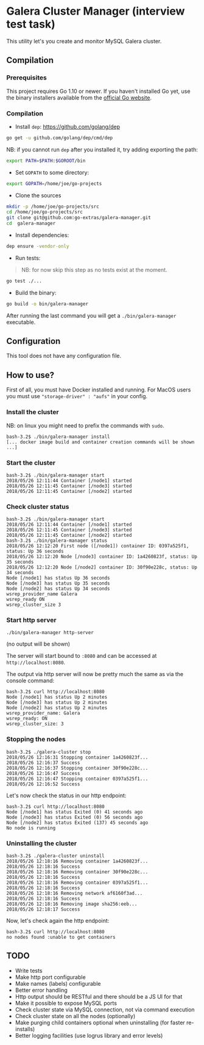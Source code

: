 Galera Cluster Manager (interview test task)
============================================

This utility let's you create and monitor MySQL Galera cluster.


## Compilation

### Prerequisites

This project requires Go 1.10 or newer. If you haven't installed Go yet, use the binary installers available from the [official Go website](https://golang.org/dl/).

### Compilation

- Install `dep`: https://github.com/golang/dep

```bash
go get -u github.com/golang/dep/cmd/dep
```

NB: if you cannot run `dep` after you installed it, try adding exporting the path:

```bash
export PATH=$PATH:$GOROOT/bin
```

- Set `GOPATH` to some directory:

```bash
export GOPATH=/home/joe/go-projects
```

- Clone the sources

```bash
mkdir -p /home/joe/go-projects/src
cd /home/joe/go-projects/src
git clone git@github.com:go-extras/galera-manager.git
cd  galera-manager
```

- Install dependencies:

```bash
dep ensure -vendor-only
```

- Run tests:

> NB: for now skip this step as no tests exist at the moment.

```bash
go test ./...
```

- Build the binary:

```bash
go build -o bin/galera-manager
```

After running the last command you will get a `./bin/galera-manager` executable.

## Configuration

This tool does not have any configuration file.

## How to use?

First of all, you must have Docker installed and running. For MacOS users you must use `"storage-driver" : "aufs"` in your config.

### Install the cluster

NB: on linux you might need to prefix the commands with `sudo`.

```
bash-3.2$ ./bin/galera-manager install
[... docker image build and container creation commands will be shown ...]
```

### Start the cluster

```
bash-3.2$ ./bin/galera-manager start
2018/05/26 12:11:44 Container [/node1] started
2018/05/26 12:11:45 Container [/node3] started
2018/05/26 12:11:45 Container [/node2] started
```

### Check cluster status

```
bash-3.2$ ./bin/galera-manager start
2018/05/26 12:11:44 Container [/node1] started
2018/05/26 12:11:45 Container [/node3] started
2018/05/26 12:11:45 Container [/node2] started
bash-3.2$ ./bin/galera-manager status
2018/05/26 12:12:20 First node ([/node1]) container ID: 0397a525f1, status: Up 36 seconds
2018/05/26 12:12:20 Node [/node3] container ID: 1a4260823f, status: Up 35 seconds
2018/05/26 12:12:20 Node [/node2] container ID: 30f90e228c, status: Up 34 seconds
Node [/node1] has status Up 36 seconds
Node [/node3] has status Up 35 seconds
Node [/node2] has status Up 34 seconds
wsrep_provider_name Galera
wsrep_ready ON
wsrep_cluster_size 3
```

### Start http server

```
./bin/galera-manager http-server
```

(no output will be shown)

The server will start bound to `:8080` and can be accessed at `http://localhost:8080`.

The output via http server will now be pretty much the same as via the console command:

```
bash-3.2$ curl http://localhost:8080
Node [/node1] has status Up 2 minutes
Node [/node3] has status Up 2 minutes
Node [/node2] has status Up 2 minutes
wsrep_provider_name: Galera
wsrep_ready: ON
wsrep_cluster_size: 3
```

### Stopping the nodes

```
bash-3.2$ ./galera-cluster stop
2018/05/26 12:16:31 Stopping container 1a4260823f...
2018/05/26 12:16:37 Success
2018/05/26 12:16:37 Stopping container 30f90e228c...
2018/05/26 12:16:47 Success
2018/05/26 12:16:47 Stopping container 0397a525f1...
2018/05/26 12:16:52 Success
```

Let's now check the status in our http endpoint:

```
bash-3.2$ curl http://localhost:8080
Node [/node1] has status Exited (0) 41 seconds ago
Node [/node3] has status Exited (0) 56 seconds ago
Node [/node2] has status Exited (137) 45 seconds ago
No node is running
```

### Uninstalling the cluster

```
bash-3.2$ ./galera-cluster uninstall
2018/05/26 12:18:16 Removing container 1a4260823f...
2018/05/26 12:18:16 Success
2018/05/26 12:18:16 Removing container 30f90e228c...
2018/05/26 12:18:16 Success
2018/05/26 12:18:16 Removing container 0397a525f1...
2018/05/26 12:18:16 Success
2018/05/26 12:18:16 Removing network af6160f3ad...
2018/05/26 12:18:16 Success
2018/05/26 12:18:16 Removing image sha256:eeb...
2018/05/26 12:18:17 Success
```

Now, let's check again the http endpoint:

```
bash-3.2$ curl http://localhost:8080
no nodes found :unable to get containers
```

## TODO

- Write tests
- Make http port configurable
- Make names (labels) configurable
- Better error handling
- Http output should be RESTful and there should be a JS UI for that
- Make it possible to expose MySQL ports
- Check cluster state via MySQL connection, not via command execution
- Check cluster state on all the nodes (optionally)
- Make purging child containers optional when uninstalling (for faster re-installs)
- Better logging facilities (use logrus library and error levels)
